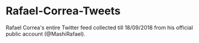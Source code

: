 # Rafael-Correa-Tweets
Rafael Correa's entire Twitter feed collected till 18/09/2018 from his official public account (@MashiRafael).
